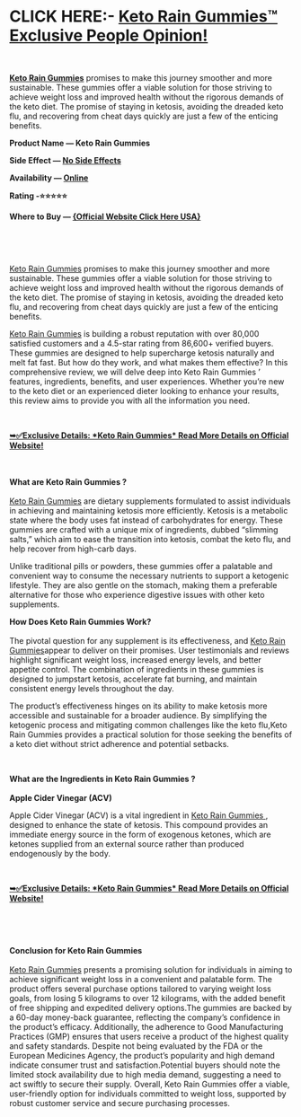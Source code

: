 <h1>CLICK HERE:-&nbsp;<a href="https://sales24hour.com/721a">Keto Rain Gummies&trade; Exclusive People Opinion!</a></h1>
<p>&nbsp;</p>
<p><strong><a href="https://sales24hour.com/721a" target="_blank" rel="nofollow" data-saferedirecturl="https://www.google.com/url?hl=en-GB&amp;q=https://sales24hour.com/721a&amp;source=gmail&amp;ust=1725610152132000&amp;usg=AOvVaw13clq9n_MO5lfktROnGiKF">Keto Rain Gummies</a></strong>&nbsp;promises to make this journey smoother and more sustainable. These gummies offer a viable solution for those striving to achieve weight loss and improved health without the rigorous demands of the keto diet. The promise of staying in ketosis, avoiding the dreaded keto flu, and recovering from cheat days quickly are just a few of the enticing benefits.</p>
<p><strong>Product Name &mdash; Keto Rain Gummies</strong></p>
<p><strong>Side Effect &mdash;&nbsp;<a href="https://sales24hour.com/721a" target="_blank" rel="nofollow" data-saferedirecturl="https://www.google.com/url?hl=en-GB&amp;q=https://sales24hour.com/721a&amp;source=gmail&amp;ust=1725610152132000&amp;usg=AOvVaw13clq9n_MO5lfktROnGiKF">No Side Effects</a></strong></p>
<p><strong>Availability &mdash;&nbsp;<a href="https://sales24hour.com/721a" target="_blank" rel="nofollow" data-saferedirecturl="https://www.google.com/url?hl=en-GB&amp;q=https://sales24hour.com/721a&amp;source=gmail&amp;ust=1725610152132000&amp;usg=AOvVaw13clq9n_MO5lfktROnGiKF">Online</a></strong></p>
<p><strong>Rating -⭐⭐⭐⭐⭐</strong></p>
<p><strong>Where to Buy &mdash;&nbsp;<a href="https://sales24hour.com/721a" target="_blank" rel="nofollow" data-saferedirecturl="https://www.google.com/url?hl=en-GB&amp;q=https://sales24hour.com/721a&amp;source=gmail&amp;ust=1725610152132000&amp;usg=AOvVaw13clq9n_MO5lfktROnGiKF">{Official Website Click Here USA}</a></strong></p>
<p>&nbsp;</p>
<p>&nbsp;</p>
<p><a href="https://sales24hour.com/721a" target="_blank" rel="nofollow" data-saferedirecturl="https://www.google.com/url?hl=en-GB&amp;q=https://sales24hour.com/721a&amp;source=gmail&amp;ust=1725610152132000&amp;usg=AOvVaw13clq9n_MO5lfktROnGiKF">Keto Rain Gummies</a>&nbsp;promises to make this journey smoother and more sustainable. These gummies offer a viable solution for those striving to achieve weight loss and improved health without the rigorous demands of the keto diet. The promise of staying in ketosis, avoiding the dreaded keto flu, and recovering from cheat days quickly are just a few of the enticing benefits.</p>
<p><a href="https://sales24hour.com/721a" target="_blank" rel="nofollow" data-saferedirecturl="https://www.google.com/url?hl=en-GB&amp;q=https://sales24hour.com/721a&amp;source=gmail&amp;ust=1725610152132000&amp;usg=AOvVaw13clq9n_MO5lfktROnGiKF">Keto Rain Gummies</a>&nbsp;is building a robust reputation with over 80,000 satisfied customers and a 4.5-star rating from 86,600+ verified buyers. These gummies are designed to help supercharge ketosis naturally and melt fat fast. But how do they work, and what makes them effective? In this comprehensive review, we will delve deep into Keto Rain Gummies &rsquo; features, ingredients, benefits, and user experiences. Whether you&rsquo;re new to the keto diet or an experienced dieter looking to enhance your results, this review aims to provide you with all the information you need.</p>
<p>&nbsp;</p>
<p><strong><a href="https://sales24hour.com/721a" target="_blank" rel="nofollow" data-saferedirecturl="https://www.google.com/url?hl=en-GB&amp;q=https://sales24hour.com/721a&amp;source=gmail&amp;ust=1725610152132000&amp;usg=AOvVaw13clq9n_MO5lfktROnGiKF">➥✅Exclusive Details: *Keto Rain Gummies* Read More Details on Official Website!</a></strong></p>
<p><a href="https://sales24hour.com/771r" target="_blank" rel="noopener ugc nofollow" data-saferedirecturl="https://www.google.com/url?hl=en-GB&amp;q=https://sales24hour.com/771r&amp;source=gmail&amp;ust=1725610152132000&amp;usg=AOvVaw3ElS0it4rqNoAdNl_eOeOZ"><strong><br />&zwj;</strong></a><br /><strong>What are Keto Rain Gummies ?<br />&zwj;</strong><br /><a href="https://sales24hour.com/721a" target="_blank" rel="nofollow" data-saferedirecturl="https://www.google.com/url?hl=en-GB&amp;q=https://sales24hour.com/721a&amp;source=gmail&amp;ust=1725610152132000&amp;usg=AOvVaw13clq9n_MO5lfktROnGiKF">Keto Rain Gummies</a>&nbsp;are dietary supplements formulated to assist individuals in achieving and maintaining ketosis more efficiently. Ketosis is a metabolic state where the body uses fat instead of carbohydrates for energy. These gummies are crafted with a unique mix of ingredients, dubbed &ldquo;slimming salts,&rdquo; which aim to ease the transition into ketosis, combat the keto flu, and help recover from high-carb days.</p>
<p>Unlike traditional pills or powders, these gummies offer a palatable and convenient way to consume the necessary nutrients to support a ketogenic lifestyle. They are also gentle on the stomach, making them a preferable alternative for those who experience digestive issues with other keto supplements.</p>
<p>&zwj;<strong>How Does Keto Rain Gummies Work?<br />&zwj;</strong><br />The pivotal question for any supplement is its effectiveness, and&nbsp;<a href="https://sales24hour.com/721a" target="_blank" rel="nofollow" data-saferedirecturl="https://www.google.com/url?hl=en-GB&amp;q=https://sales24hour.com/721a&amp;source=gmail&amp;ust=1725610152132000&amp;usg=AOvVaw13clq9n_MO5lfktROnGiKF">Keto Rain Gummies</a>appear to deliver on their promises. User testimonials and reviews highlight significant weight loss, increased energy levels, and better appetite control. The combination of ingredients in these gummies is designed to jumpstart ketosis, accelerate fat burning, and maintain consistent energy levels throughout the day.</p>
<p>The product&rsquo;s effectiveness hinges on its ability to make ketosis more accessible and sustainable for a broader audience. By simplifying the ketogenic process and mitigating common challenges like the keto flu,Keto Rain Gummies provides a practical solution for those seeking the benefits of a keto diet without strict adherence and potential setbacks.</p>
<p>&nbsp;</p>
<p><strong>What are the Ingredients in&nbsp;Keto Rain Gummies ?<br />&zwj;</strong><br /><strong>Apple Cider Vinegar (ACV)</strong></p>
<p><strong>&zwj;</strong>Apple Cider Vinegar (ACV) is a vital ingredient in&nbsp;<a href="https://sales24hour.com/721a" target="_blank" rel="nofollow" data-saferedirecturl="https://www.google.com/url?hl=en-GB&amp;q=https://sales24hour.com/721a&amp;source=gmail&amp;ust=1725610152132000&amp;usg=AOvVaw13clq9n_MO5lfktROnGiKF">Keto Rain Gummies&nbsp;</a>, designed to enhance the state of ketosis. This compound provides an immediate energy source in the form of exogenous ketones, which are ketones supplied from an external source rather than produced endogenously by the body.</p>
<p>&nbsp;</p>
<p><strong><a href="https://sales24hour.com/721a" target="_blank" rel="nofollow" data-saferedirecturl="https://www.google.com/url?hl=en-GB&amp;q=https://sales24hour.com/721a&amp;source=gmail&amp;ust=1725610152132000&amp;usg=AOvVaw13clq9n_MO5lfktROnGiKF">➥✅Exclusive Details: *Keto Rain Gummies* Read More Details on Official Website!</a></strong></p>
<p>&nbsp;</p>
<p>&nbsp;</p>
<p><strong>Conclusion for&nbsp;Keto Rain Gummies<br />&zwj;</strong><br /><a href="https://sales24hour.com/721a" target="_blank" rel="nofollow" data-saferedirecturl="https://www.google.com/url?hl=en-GB&amp;q=https://sales24hour.com/721a&amp;source=gmail&amp;ust=1725610152132000&amp;usg=AOvVaw13clq9n_MO5lfktROnGiKF">Keto Rain Gummies</a>&nbsp;presents a promising solution for individuals in aiming to achieve significant weight loss in a convenient and palatable form. The product offers several purchase options tailored to varying weight loss goals, from losing 5 kilograms to over 12 kilograms, with the added benefit of free shipping and expedited delivery options.The gummies are backed by a 60-day money-back guarantee, reflecting the company&rsquo;s confidence in the product&rsquo;s efficacy. Additionally, the adherence to Good Manufacturing Practices (GMP) ensures that users receive a product of the highest quality and safety standards. Despite not being evaluated by the FDA or the European Medicines Agency, the product&rsquo;s popularity and high demand indicate consumer trust and satisfaction.Potential buyers should note the limited stock availability due to high media demand, suggesting a need to act swiftly to secure their supply. Overall,&nbsp;Keto Rain Gummies offer a viable, user-friendly option for individuals committed to weight loss, supported by robust customer service and secure purchasing processes.</p>
<p>&nbsp;</p>
